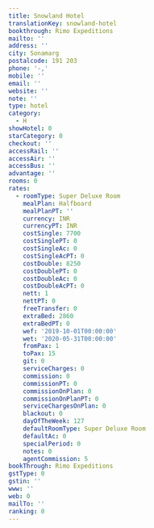 ```yaml
---
title: Snowland Hotel
translationKey: snowland-hotel
bookthrough: Rimo Expeditions
mailto: ''
address: ''
city: Sonamarg
postalcode: 191 203
phone: '-,'
mobile: ''
email: ''
website: ''
note: ''
type: hotel
category:
  - H
showHotel: 0
starCategory: 0
checkout: ''
accessRail: ''
accessAir: ''
accessBus: ''
advantage: ''
rooms: 0
rates:
  - roomType: Super Deluxe Room
    mealPlan: Halfboard
    mealPlanPT: ''
    currency: INR
    currencyPT: INR
    costSingle: 7700
    costSinglePT: 0
    costSingleAc: 0
    costSingleAcPT: 0
    costDouble: 8250
    costDoublePT: 0
    costDoubleAc: 0
    costDoubleAcPT: 0
    nett: 1
    nettPT: 0
    freeTransfer: 0
    extraBed: 2860
    extraBedPT: 0
    wef: '2019-10-01T00:00:00'
    wet: '2020-05-31T00:00:00'
    fromPax: 1
    toPax: 15
    git: 0
    serviceCharges: 0
    commission: 0
    commissionPT: 0
    commissionOnPlan: 0
    commissionOnPlanPT: 0
    serviceChargesOnPlan: 0
    blackout: 0
    dayOfTheWeek: 127
    defaultRoomType: Super Deluxe Room
    defaultAc: 0
    specialPeriod: 0
    notes: 0
    agentCommission: 5
bookThrough: Rimo Expeditions
gstType: 0
gstin: ''
www: ''
web: 0
mailTo: ''
ranking: 0
---
```







